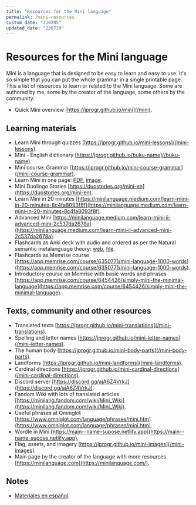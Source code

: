 ```yaml
---
title: "Resources for the Mini language"
permalink: /mini-resources
custom_date: "230205"
updated_date: "230729"
---
```


# Resources for the Mini language

Mini is a language that is designed to be easy to learn and easy to use. It's so simple that you can put the whole grammar in a single printable page. This a list of resources to learn or related to the Mini language. Some are authored by me, some by the creator of the language, some others by the community.

- Quick Mini overview [https://jprogr.github.io/mini](/mini).

## Learning materials

- Learn Mini through quizzes [https://jprogr.github.io/mini-lessons](/mini-lessons).
- Mini - English dictionary [https://jprogr.github.io/buku-name](/buku-name).
- Mini course: Grammar [https://jprogr.github.io/mini-course-grammar](/mini-course-grammar).
- Learn Mini in one page: [PDF](/assets/bin/mini_one_page.pdf), [image](/assets/images/mini_one_page.png).
- Mini Duolingo Stories [https://duostories.org/mini-en](https://duostories.org/mini-en).
- Learn Mini in 20 minutes [https://minilanguage.medium.com/learn-mini-in-20-minutes-8c4fa8093f8f](https://minilanguage.medium.com/learn-mini-in-20-minutes-8c4fa8093f8f).
- Advanced Mini [https://minilanguage.medium.com/learn-mini-ii-advanced-mini-2c537da2678a](https://minilanguage.medium.com/learn-mini-ii-advanced-mini-2c537da2678a).
- Flashcards as Anki deck with audio and ordered as per the Natural semantic metalanguage theory: [web](https://ankiweb.net/shared/info/2034803154), [file](/assets/bin/mini_with_audio_nsm.apkg).
- Flashcards as Memrise course [https://app.memrise.com/course/6350771/mini-language-1000-words](https://app.memrise.com/course/6350771/mini-language-1000-words).
- Introductory course on Memrise with basic words and phrases [https://app.memrise.com/course/6454426/simply-mini-the-minimal-language](https://app.memrise.com/course/6454426/simply-mini-the-minimal-language).

## Texts, community and other resources

- Translated texts [https://jprogr.github.io/mini-translations](/mini-translations).
- Spelling and letter names [https://jprogr.github.io/mini-letter-names](/mini-letter-names).
- The human body [https://jprogr.github.io/mini-body-parts](/mini-body-parts).
- Landforms [https://jprogr.github.io/mini-landforms](/mini-landforms).
- Cardinal directions [https://jprogr.github.io/mini-cardinal-directions](/mini-cardinal-directions).
- Discord server [https://discord.gg/ajA6Z4VrkJ](https://discord.gg/ajA6Z4VrkJ).
- Fandom Wiki with lots of translated articles [https://minilang.fandom.com/wiki/Mini_Wiki](https://minilang.fandom.com/wiki/Mini_Wiki).
- Useful phrases at Omniglot [https://www.omniglot.com/language/phrases/mini.htm](https://www.omniglot.com/language/phrases/mini.htm).
- Wordle in Mini [https://main--name-supose.netlify.app](https://main--name-supose.netlify.app).
- Flag, assets, and imagery [https://jprogr.github.io/mini-images](/mini-images).
- Main page by the creator of the language with more resources [https://minilanguage.com](https://minilanguage.com/).

## Notes

- [Materiales en español](/mini-materiales).
